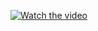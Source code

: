 [![Watch the video](https://img.youtube.com/vi/VIDEO_ID/0.jpg)]([https://www.youtube.com/watch?v=VIDEO_ID](https://www.youtube.com/watch?v=wB1WBxTCid4&t=233s))
